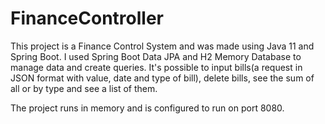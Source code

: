 # FinanceController

This project is a Finance Control System and was made using Java 11 and Spring Boot. I used Spring Boot Data JPA and H2 Memory Database to manage data and create queries.
It's possible to input bills(a request in JSON format with value, date and type of bill), delete bills, see the sum of all or by type and see a list of them.

The project runs in memory and is configured to run on port 8080.
